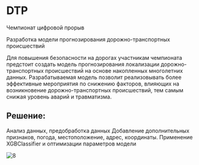 # DTP
Чемпионат цифровой прорыв

Разработка модели прогнозирования дорожно-транспортных происшествий

Для повышения безопасности на дорогах участникам чемпионата предстоит создать модель прогнозирования локализации дорожно-транспортных происшествий на основе накопленных многолетних данных. Разрабатываемая модель позволит реализовывать более эффективные мероприятия по снижению факторов, влияющих на возникновение дорожно-транспортных происшествий, тем самым снижая уровень аварий и травматизма.

## Решение:

Анализ данных, предобработка данных
Добавление дополнительных признаков, погода, местоположение, адрес, координаты. 
Применение XGBClassifier и оптимизации параметров модели

![8](https://user-images.githubusercontent.com/61515881/209782899-c8798b10-ff2d-4d64-a131-a4aa6c031759.png)
